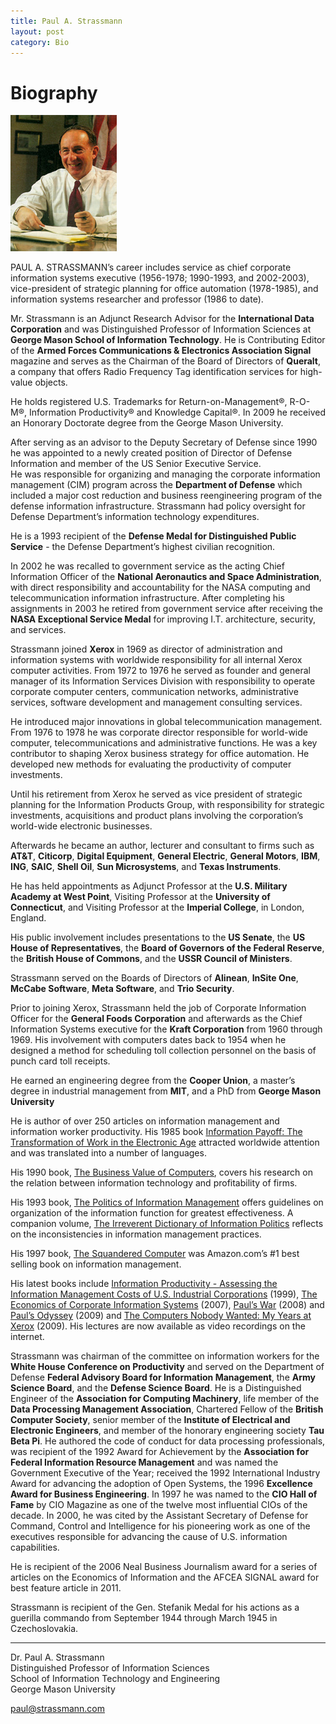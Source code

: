 ```yaml
---
title: Paul A. Strassmann
layout: post
category: Bio
---
```


# Biography


![Paul A. Strassmann](../assets/pas-01.jpg)

PAUL A. STRASSMANN&rsquo;s
career includes service as chief corporate information systems
executive (1956-1978; 1990-1993, and 2002-2003), vice-president of
strategic planning for office automation (1978-1985), and information
systems researcher and professor (1986 to date).

Mr. Strassmann is an Adjunct Research Advisor for the **International
Data Corporation** and was Distinguished Professor of Information Sciences at
**George Mason School of Information Technology**. He is Contributing Editor of
the **Armed Forces Communications & Electronics Association Signal**
magazine and serves as the Chairman of the Board of Directors of
**Queralt**, a company that offers Radio Frequency Tag identification
services for high-value objects.

He holds registered U.S. Trademarks for Return-on-Management&reg;,
R-O-M&reg;, Information Productivity&reg; and Knowledge Capital&reg;.
In 2009 he received an Honorary Doctorate degree from the George Mason
University.

After serving as an advisor to the Deputy Secretary of Defense since 
1990 he was appointed to a newly created position of Director 
of Defense Information and member of the US Senior Executive Service.  
He was responsible for organizing and managing the corporate information
management (CIM) program across the **Department of Defense** which
included a major cost reduction and business reengineering program
of the defense information infrastructure. Strassmann had policy
oversight for Defense Department&rsquo;s information technology
expenditures.

He is a 1993 recipient of the **Defense Medal for Distinguished 
Public Service** - the Defense Department&rsquo;s highest civilian recognition.

In 2002 he was recalled to government service as the
acting Chief Information Officer of the **National Aeronautics
and Space Administration**, with direct responsibility and 
accountability for the NASA computing and telecommunication
information infrastructure. After completing his assignments in 
2003 he retired from government service after receiving the
**NASA Exceptional Service Medal** for improving I.T. architecture,
security, and services.

Strassmann joined **Xerox** in 1969 as director of administration and
information systems with worldwide responsibility for all internal
Xerox computer activities. From 1972 to 1976 he served as founder and general
manager of its Information Services Division with
responsibility to operate corporate computer centers, communication
networks, administrative services, software development and management
consulting services.

He introduced major innovations in global telecommunication
management. From 1976 to 1978 he was corporate director responsible
for world-wide computer, telecommunications and administrative
functions. He was a key contributor to shaping Xerox business strategy
for office automation. He developed new methods for evaluating the
productivity of computer investments.

Until his retirement from Xerox he served as vice president of
strategic planning for the Information Products Group, with
responsibility for strategic investments, acquisitions and product
plans involving the corporation&rsquo;s world-wide electronic businesses.


Afterwards he became an author, lecturer and consultant to
firms such as **AT&T**, **Citicorp**, **Digital Equipment**,
**General Electric**, **General Motors**, **IBM**, **ING**,
**SAIC**, **Shell Oil**, **Sun Microsystems**, and **Texas Instruments**.

He has held appointments as Adjunct Professor at the **U.S.  Military 
Academy at West Point**, Visiting Professor at the **University of 
Connecticut**, and Visiting Professor at
the **Imperial College**, in London, England.

His public involvement includes presentations to the **US Senate**, the 
**US House of Representatives**, the **Board of Governors of the 
Federal Reserve**, the **British House of Commons**, and the
**USSR Council of Ministers**.

Strassmann served on the Boards of Directors of **Alinean**,
**InSite One**, **McCabe Software**, **Meta Software**, and
**Trio Security**.

Prior to joining Xerox, Strassmann held the job of Corporate
Information Officer for the **General Foods Corporation** and afterwards
as the Chief Information Systems executive for the **Kraft Corporation**
from 1960 through 1969. His involvement with
computers dates back to 1954 when he designed a method for scheduling
toll collection personnel on the basis of punch card toll receipts.

He earned an engineering degree from the **Cooper Union**, a
master&rsquo;s degree in industrial management from **MIT**,
and a PhD from **George Mason University**

He is author of over 250 articles on information management and
information worker productivity. His 1985 book <a
href="http://www.strassmann.com/iep/info-payoff.html">Information
Payoff: The Transformation of Work in the Electronic Age</a> attracted
worldwide attention and was translated into a number of languages.

His 1990 book, <a
href="http://www.strassmann.com/iep/business-value.html">The Business
Value of Computers</a>, covers
his research on the relation between information technology and
profitability of firms.

His 1993 book, <a
href="http://www.strassmann.com/iep/info-politics.html">The Politics
of Information Management</a> offers guidelines on organization of the
information function for greatest effectiveness.  A companion volume,
<a href="http://www.strassmann.com/iep/irreverent-dict.html">The
Irreverent Dictionary of Information Politics</a> reflects on the
inconsistencies in information management practices.

His 1997 book, <a href="http://www.strassmann.com/iep/squandered.html">The
Squandered Computer</a> was Amazon.com&rsquo;s #1 best selling book on information management.

His latest books include
<a href="http://www.strassmann.com/iep/info-productivity.html">Information 
Productivity - Assessing the Information Management Costs of U.S. Industrial 
Corporations</a> (1999),  <a href="http://www.lulu.com/content/1082222">
The Economics of Corporate Information Systems</a> (2007), 
<a href="http://www.infoeconomics.com/pauls-war.php">Paul&rsquo;s War</a> (2008)
and <a href="http://www.infoeconomics.com/odyssey.php">Paul&rsquo;s Odyssey</a>
  (2009) and <a href="http://www.lulu.com/product/paperback/the-computers-nobody-wanted-my-years-at-xerox/4780945">
The Computers Nobody Wanted: My Years at Xerox</a>
(2009). His lectures are now available as video recordings on the
internet.

Strassmann was chairman of the committee on information workers for
the **White House Conference on Productivity** and served on the
Department of Defense **Federal Advisory Board for Information
Management**, the **Army Science Board**, and the **Defense
Science Board**. He is a Distinguished Engineer of the **Association for
  Computing Machinery**, life member of the **Data Processing
Management Association**, Chartered Fellow of the **British Computer
Society**, senior member of the **Institute of Electrical and
Electronic Engineers**, and member of the honorary engineering society
**Tau Beta Pi**. He authored the code of conduct for data
processing professionals, was recipient of the 1992 Award for
Achievement by the **Association for Federal Information Resource
Management** and was named the Government Executive of the Year; 
received the 1992 International Industry Award for
advancing the adoption of Open Systems, the 1996 **Excellence Award for
Business Engineering**. In 1997 he was named to the **CIO
Hall of Fame** by CIO Magazine as one of the twelve most
influential CIOs of the decade. In 2000, he was cited by the
Assistant Secretary of Defense for Command, Control and Intelligence
for his pioneering work as one of the executives responsible for advancing
the cause of U.S. information capabilities.

He is recipient of the 2006 Neal Business Journalism award for a 
series of articles on the Economics of Information and the AFCEA 
SIGNAL award for best feature article in 2011.

Strassmann is recipient of the Gen. Stefanik Medal for
his actions as a guerilla commando from September 1944 through March
1945 in Czechoslovakia.

---


Dr. Paul A. Strassmann  
Distinguished Professor of Information Sciences  
School of Information Technology and Engineering  
George Mason University

[paul@strassmann.com](mailto:paul@strassmann.com)

